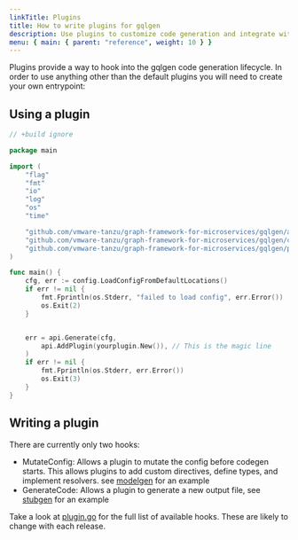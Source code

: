 ```yaml
---
linkTitle: Plugins
title: How to write plugins for gqlgen
description: Use plugins to customize code generation and integrate with other libraries
menu: { main: { parent: "reference", weight: 10 } }
---
```


Plugins provide a way to hook into the gqlgen code generation lifecycle. In order to use anything other than the
default plugins you will need to create your own entrypoint:

## Using a plugin

```go
// +build ignore

package main

import (
	"flag"
	"fmt"
	"io"
	"log"
	"os"
	"time"

	"github.com/vmware-tanzu/graph-framework-for-microservices/gqlgen/api"
	"github.com/vmware-tanzu/graph-framework-for-microservices/gqlgen/codegen/config"
	"github.com/vmware-tanzu/graph-framework-for-microservices/gqlgen/plugin/stubgen"
)

func main() {
	cfg, err := config.LoadConfigFromDefaultLocations()
	if err != nil {
		fmt.Fprintln(os.Stderr, "failed to load config", err.Error())
		os.Exit(2)
	}


	err = api.Generate(cfg,
		api.AddPlugin(yourplugin.New()), // This is the magic line
	)
	if err != nil {
		fmt.Fprintln(os.Stderr, err.Error())
		os.Exit(3)
	}
}

```

## Writing a plugin

There are currently only two hooks:

- MutateConfig: Allows a plugin to mutate the config before codegen starts. This allows plugins to add
  custom directives, define types, and implement resolvers. see
  [modelgen](https://github.com/vmware-tanzu/graph-framework-for-microservices/gqlgen/tree/master/plugin/modelgen) for an example
- GenerateCode: Allows a plugin to generate a new output file, see
  [stubgen](https://github.com/vmware-tanzu/graph-framework-for-microservices/gqlgen/tree/master/plugin/stubgen) for an example

Take a look at [plugin.go](https://github.com/vmware-tanzu/graph-framework-for-microservices/gqlgen/blob/master/plugin/plugin.go) for the full list of
available hooks. These are likely to change with each release.

